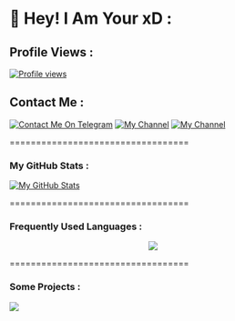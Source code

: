 # 👋 Hey! I Am Your xD :
## Profile Views :
[![Profile views](https://komarev.com/ghpvc/?username=xD-Botzz&label=Profile%20views&style=for-the-badge)](https://github.com/xD-Botzz)

## Contact Me :

[![Contact Me On Telegram](https://img.shields.io/badge/Contact-2CA5E0?style=for-the-badge&logo=telegram&logoColor=white)](https://t.me/Prime_Hritu) [![My Channel](https://img.shields.io/badge/Channel-2CA5E0?style=for-the-badge&logo=telegram&logoColor=white)](https://t.me/Private_Bots) [![My Channel](https://img.shields.io/badge/Contact%20Bot-2CA5E0?style=for-the-badge&logo=telegram&logoColor=white)](https://t.me/PrivateHelpXBot)

==================================
### My GitHub Stats :
[![My GitHub Stats](https://github-readme-stats.vercel.app/api/?username=xD-Botzz&count_private=true&showicons=true&theme=tokyonight)]()

==================================
### Frequently Used Languages :

<p align="center">
<img src="https://github-readme-stats.vercel.app/api/top-langs/?username=xD-Botzz&langs_count=5&theme=tokyonight">
</p>
==================================

### Some Projects :
  
<a href="https://github.com/xD-Botzz/image2pdf-Bot"> 
   <img src="https://github-readme-stats.vercel.app/api/pin/?username=xD-Botzz&repo=image2pdf-Bot&cache_seconds=86400&theme=gotham"> 
 </a>
